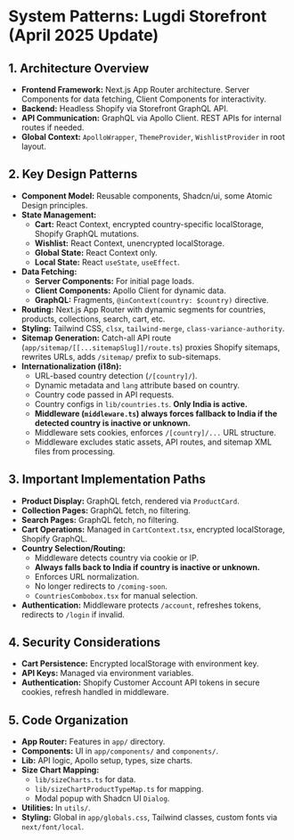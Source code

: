 # System Patterns: Lugdi Storefront (April 2025 Update)

## 1. Architecture Overview

- **Frontend Framework:** Next.js App Router architecture. Server Components for data fetching, Client Components for interactivity.
- **Backend:** Headless Shopify via Storefront GraphQL API.
- **API Communication:** GraphQL via Apollo Client. REST APIs for internal routes if needed.
- **Global Context:** `ApolloWrapper`, `ThemeProvider`, `WishlistProvider` in root layout.

## 2. Key Design Patterns

- **Component Model:** Reusable components, Shadcn/ui, some Atomic Design principles.
- **State Management:**
  - **Cart:** React Context, encrypted country-specific localStorage, Shopify GraphQL mutations.
  - **Wishlist:** React Context, unencrypted localStorage.
  - **Global State:** React Context only.
  - **Local State:** React `useState`, `useEffect`.
- **Data Fetching:**
  - **Server Components:** For initial page loads.
  - **Client Components:** Apollo Client for dynamic data.
  - **GraphQL:** Fragments, `@inContext(country: $country)` directive.
- **Routing:** Next.js App Router with dynamic segments for countries, products, collections, search, cart, etc.
- **Styling:** Tailwind CSS, `clsx`, `tailwind-merge`, `class-variance-authority`.
- **Sitemap Generation:** Catch-all API route (`app/sitemap/[[...sitemapSlug]]/route.ts`) proxies Shopify sitemaps, rewrites URLs, adds `/sitemap/` prefix to sub-sitemaps.
- **Internationalization (i18n):**
  - URL-based country detection (`/[country]/`).
  - Dynamic metadata and `lang` attribute based on country.
  - Country code passed in API requests.
  - Country configs in `lib/countries.ts`. **Only India is active.**
  - **Middleware (`middleware.ts`) always forces fallback to India if the detected country is inactive or unknown.**
  - Middleware sets cookies, enforces `/[country]/...` URL structure.
  - Middleware excludes static assets, API routes, and sitemap XML files from processing.

## 3. Important Implementation Paths

- **Product Display:** GraphQL fetch, rendered via `ProductCard`.
- **Collection Pages:** GraphQL fetch, no filtering.
- **Search Pages:** GraphQL fetch, no filtering.
- **Cart Operations:** Managed in `CartContext.tsx`, encrypted localStorage, Shopify GraphQL.
- **Country Selection/Routing:** 
  - Middleware detects country via cookie or IP.
  - **Always falls back to India if country is inactive or unknown.**
  - Enforces URL normalization.
  - No longer redirects to `/coming-soon`.
  - `CountriesCombobox.tsx` for manual selection.
- **Authentication:** Middleware protects `/account`, refreshes tokens, redirects to `/login` if invalid.

## 4. Security Considerations

- **Cart Persistence:** Encrypted localStorage with environment key.
- **API Keys:** Managed via environment variables.
- **Authentication:** Shopify Customer Account API tokens in secure cookies, refresh handled in middleware.

## 5. Code Organization

- **App Router:** Features in `app/` directory.
- **Components:** UI in `app/components/` and `components/`.
- **Lib:** API logic, Apollo setup, types, size charts.
- **Size Chart Mapping:** 
  - `lib/sizeCharts.ts` for data.
  - `lib/sizeChartProductTypeMap.ts` for mapping.
  - Modal popup with Shadcn UI `Dialog`.
- **Utilities:** In `utils/`.
- **Styling:** Global in `app/globals.css`, Tailwind classes, custom fonts via `next/font/local`.
